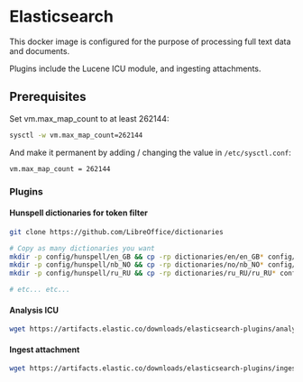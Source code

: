 # Elasticsearch

This docker image is configured for the purpose of processing full text data and documents.

Plugins include the Lucene ICU module, and ingesting attachments.

## Prerequisites

Set vm.max_map_count to at least 262144:

```bash
sysctl -w vm.max_map_count=262144
```
And make it permanent by adding / changing the value in ``/etc/sysctl.conf``:
```text
vm.max_map_count = 262144
```

### Plugins

#### Hunspell dictionaries for token filter
```bash
git clone https://github.com/LibreOffice/dictionaries

# Copy as many dictionaries you want
mkdir -p config/hunspell/en_GB && cp -rp dictionaries/en/en_GB* config/hunspell/en_GB/
mkdir -p config/hunspell/nb_NO && cp -rp dictionaries/no/nb_NO* config/hunspell/nb_NO/
mkdir -p config/hunspell/ru_RU && cp -rp dictionaries/ru_RU/ru_RU* config/hunspell/ru_RU/

# etc... etc...
```

#### Analysis ICU
```bash
wget https://artifacts.elastic.co/downloads/elasticsearch-plugins/analysis-icu/analysis-icu-5.6.3.zip
```

#### Ingest attachment
```bash
wget https://artifacts.elastic.co/downloads/elasticsearch-plugins/ingest-attachment/ingest-attachment-5.6.3.zip
```
